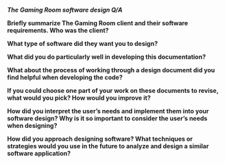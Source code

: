 ***The Gaming Room software design Q/A***

**Briefly summarize The Gaming Room client and their software requirements. Who was the client?**

**What type of software did they want you to design?**

**What did you do particularly well in developing this documentation?**

**What about the process of working through a design document did you find helpful when developing the code?**

**If you could choose one part of your work on these documents to revise, what would you pick? How would you improve it?**

**How did you interpret the user’s needs and implement them into your software design? Why is it so important to consider the user’s needs when designing?**

**How did you approach designing software? What techniques or strategies would you use in the future to analyze and design a similar software application?**
